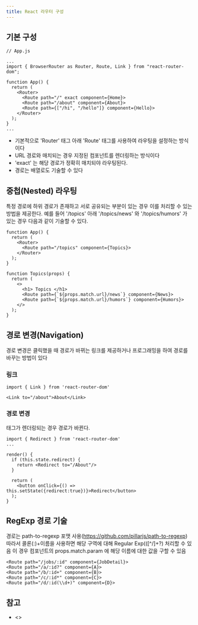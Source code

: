 ```yaml
---
title: React 라우터 구성
---
```


기본 구성
---
```
// App.js

...
import { BrowserRouter as Router, Route, Link } from "react-router-dom";

function App() {
  return (
    <Router>
      <Route path="/" exact component={Home}>
      <Route path="/about" component={About}>
      <Route path={["/hi", "/hello"]} component={Hello}>
    </Router>
  );
}
...
```
* 기본적으로 'Router' 태그 아래 'Route' 태그를 사용하여 라우팅을 설정하는 방식이다
* URL 경로와 매치되는 경우 지정된 컴포넌트를 렌더링하는 방식이다
* 'exact' 는 해당 경로가 정확히 매치되야 라우팅된다.
* 경로는 배열로도 기술할 수 있다

중첩(Nested) 라우팅
---
특정 경로에 하위 경로가 존재하고 서로 공유되는 부분이 있는 경우 이를 처리할 수 있는 방법을 제공한다.
예를 들어 '/topics' 아래 '/topics/news' 와 '/topics/humors' 가 있는 경우 다음과 같이 기술할 수 있다.
```
function App() {
  return (
    <Router>
      <Route path="/topics" component={Topics}>
    </Router>
  );
}

function Topics(props) {
  return (
    <>
      <h1> Topics </h1>
      <Route path={`${props.match.url}/news`} component={News}>
      <Route path={`${props.match.url}/humors`} component={Humors}>
    </>
  );
}
```


경로 변경(Navigation)
---
경로 변경은 클릭했을 때 경로가 바뀌는 링크를 제공하거나 프로그래밍을 하여 경로를 바꾸는 방법이 있다

### 링크
```
import { Link } from 'react-router-dom'

<Link to="/about">About</Link>
```

### 경로 변경
<Redirect> 태그가 렌더링되는 경우 경로가 바뀐다.
```
import { Redirect } from 'react-router-dom'
...

render() {
  if (this.state.redirect) {
    return <Redirect to="/About"/>
  }

  return (
    <button onClick={() => this.setState({redirect:true})}>Redirect</button>
  );
}
```

RegExp 경로 기술
---
경로는 path-to-regexp 포맷 사용(<https://github.com/pillarjs/path-to-regexp>)
따라서 콜론(:)+이름을 사용하면 해당 구역에 대해 Regular Exp(([^\/]+?) 처리할 수 있음
이 경우 컴포넌트의 props.match.param 에 해당 이름에 대한 값을 구할 수 있음
```
<Route path="/jobs/:id" component={JobDetail}>
<Route path="/a/:id?" component={A}>
<Route path="/b/:id+" component={B}>
<Route path="/c/:id*" component={C}>
<Route path="/d/:id(\\d+)" component={D}>
```


참고
---
* <>